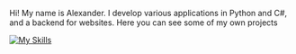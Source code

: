 Hi! My name is Alexander. I develop various applications in Python and C#, and a backend for websites. Here you can see some of my own projects

[![My Skills](https://skillicons.dev/icons?i=blender,cs,cpp,dotnet,html,mysql,py,&perline=4)](https://skillicons.dev)
